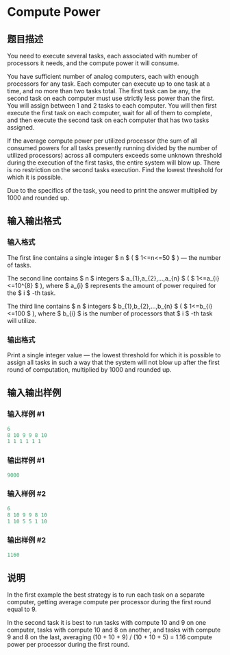 # Compute Power

## 题目描述

You need to execute several tasks, each associated with number of processors it needs, and the compute power it will consume.

You have sufficient number of analog computers, each with enough processors for any task. Each computer can execute up to one task at a time, and no more than two tasks total. The first task can be any, the second task on each computer must use strictly less power than the first. You will assign between 1 and 2 tasks to each computer. You will then first execute the first task on each computer, wait for all of them to complete, and then execute the second task on each computer that has two tasks assigned.

If the average compute power per utilized processor (the sum of all consumed powers for all tasks presently running divided by the number of utilized processors) across all computers exceeds some unknown threshold during the execution of the first tasks, the entire system will blow up. There is no restriction on the second tasks execution. Find the lowest threshold for which it is possible.

Due to the specifics of the task, you need to print the answer multiplied by 1000 and rounded up.

## 输入输出格式

### 输入格式

The first line contains a single integer $ n $ ( $ 1<=n<=50 $ ) — the number of tasks.

The second line contains $ n $ integers $ a_{1},a_{2},...,a_{n} $ ( $ 1<=a_{i}<=10^{8} $ ), where $ a_{i} $ represents the amount of power required for the $ i $ -th task.

The third line contains $ n $ integers $ b_{1},b_{2},...,b_{n} $ ( $ 1<=b_{i}<=100 $ ), where $ b_{i} $ is the number of processors that $ i $ -th task will utilize.

### 输出格式

Print a single integer value — the lowest threshold for which it is possible to assign all tasks in such a way that the system will not blow up after the first round of computation, multiplied by 1000 and rounded up.

## 输入输出样例

### 输入样例 #1

```cpp
6
8 10 9 9 8 10
1 1 1 1 1 1

```
### 输出样例 #1

```cpp
9000

```
### 输入样例 #2

```cpp
6
8 10 9 9 8 10
1 10 5 5 1 10

```
### 输出样例 #2

```cpp
1160

```
## 说明

In the first example the best strategy is to run each task on a separate computer, getting average compute per processor during the first round equal to 9.

In the second task it is best to run tasks with compute 10 and 9 on one computer, tasks with compute 10 and 8 on another, and tasks with compute 9 and 8 on the last, averaging (10 + 10 + 9) / (10 + 10 + 5) = 1.16 compute power per processor during the first round.

